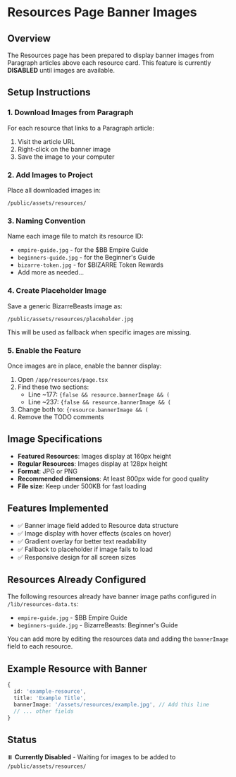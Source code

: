 # Resources Page Banner Images

## Overview
The Resources page has been prepared to display banner images from Paragraph articles above each resource card. This feature is currently **DISABLED** until images are available.

## Setup Instructions

### 1. Download Images from Paragraph
For each resource that links to a Paragraph article:
1. Visit the article URL
2. Right-click on the banner image
3. Save the image to your computer

### 2. Add Images to Project
Place all downloaded images in:
```
/public/assets/resources/
```

### 3. Naming Convention
Name each image file to match its resource ID:
- `empire-guide.jpg` - for the $BB Empire Guide
- `beginners-guide.jpg` - for the Beginner's Guide
- `bizarre-token.jpg` - for $BIZARRE Token Rewards
- Add more as needed...

### 4. Create Placeholder Image
Save a generic BizarreBeasts image as:
```
/public/assets/resources/placeholder.jpg
```
This will be used as fallback when specific images are missing.

### 5. Enable the Feature
Once images are in place, enable the banner display:

1. Open `/app/resources/page.tsx`
2. Find these two sections:
   - Line ~177: `{false && resource.bannerImage && (`
   - Line ~237: `{false && resource.bannerImage && (`
3. Change both to: `{resource.bannerImage && (`
4. Remove the TODO comments

## Image Specifications
- **Featured Resources**: Images display at 160px height
- **Regular Resources**: Images display at 128px height
- **Format**: JPG or PNG
- **Recommended dimensions**: At least 800px wide for good quality
- **File size**: Keep under 500KB for fast loading

## Features Implemented
- ✅ Banner image field added to Resource data structure
- ✅ Image display with hover effects (scales on hover)
- ✅ Gradient overlay for better text readability
- ✅ Fallback to placeholder if image fails to load
- ✅ Responsive design for all screen sizes

## Resources Already Configured
The following resources already have banner image paths configured in `/lib/resources-data.ts`:
- `empire-guide.jpg` - $BB Empire Guide
- `beginners-guide.jpg` - BizarreBeasts: Beginner's Guide

You can add more by editing the resources data and adding the `bannerImage` field to each resource.

## Example Resource with Banner
```typescript
{
  id: 'example-resource',
  title: 'Example Title',
  bannerImage: '/assets/resources/example.jpg', // Add this line
  // ... other fields
}
```

## Status
⏸️ **Currently Disabled** - Waiting for images to be added to `/public/assets/resources/`